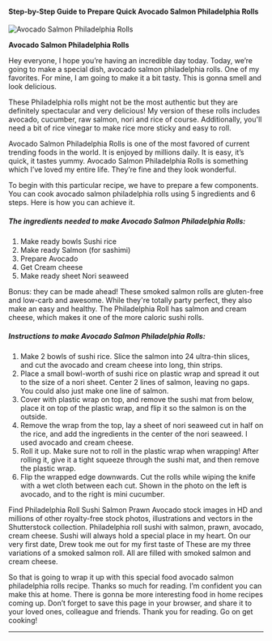             

#### Step-by-Step Guide to Prepare Quick Avocado Salmon Philadelphia Rolls

![Avocado Salmon Philadelphia Rolls](https://img-global.cpcdn.com/recipes/5939366663815168/751x532cq70/avocado-salmon-philadelphia-rolls-recipe-main-photo.jpg)

**Avocado Salmon Philadelphia Rolls**

Hey everyone, I hope you’re having an incredible day today. Today, we’re going to make a special dish, avocado salmon philadelphia rolls. One of my favorites. For mine, I am going to make it a bit tasty. This is gonna smell and look delicious.

These Philadelphia rolls might not be the most authentic but they are definitely spectacular and very delicious! My version of these rolls includes avocado, cucumber, raw salmon, nori and rice of course. Additionally, you'll need a bit of rice vinegar to make rice more sticky and easy to roll.

Avocado Salmon Philadelphia Rolls is one of the most favored of current trending foods in the world. It is enjoyed by millions daily. It is easy, it’s quick, it tastes yummy. Avocado Salmon Philadelphia Rolls is something which I’ve loved my entire life. They’re fine and they look wonderful.

To begin with this particular recipe, we have to prepare a few components. You can cook avocado salmon philadelphia rolls using 5 ingredients and 6 steps. Here is how you can achieve it.

##### The ingredients needed to make Avocado Salmon Philadelphia Rolls:

1.  Make ready bowls Sushi rice
2.  Make ready Salmon (for sashimi)
3.  Prepare Avocado
4.  Get Cream cheese
5.  Make ready sheet Nori seaweed

Bonus: they can be made ahead! These smoked salmon rolls are gluten-free and low-carb and awesome. While they're totally party perfect, they also make an easy and healthy. The Philadelphia Roll has salmon and cream cheese, which makes it one of the more caloric sushi rolls.

##### Instructions to make Avocado Salmon Philadelphia Rolls:

1.  Make 2 bowls of sushi rice. Slice the salmon into 24 ultra-thin slices, and cut the avocado and cream cheese into long, thin strips.
2.  Place a small bowl-worth of sushi rice on plastic wrap and spread it out to the size of a nori sheet. Center 2 lines of salmon, leaving no gaps. You could also just make one line of salmon.
3.  Cover with plastic wrap on top, and remove the sushi mat from below, place it on top of the plastic wrap, and flip it so the salmon is on the outside.
4.  Remove the wrap from the top, lay a sheet of nori seaweed cut in half on the rice, and add the ingredients in the center of the nori seaweed. I used avocado and cream cheese.
5.  Roll it up. Make sure not to roll in the plastic wrap when wrapping! After rolling it, give it a tight squeeze through the sushi mat, and then remove the plastic wrap.
6.  Flip the wrapped edge downwards. Cut the rolls while wiping the knife with a wet cloth between each cut. Shown in the photo on the left is avocado, and to the right is mini cucumber.

Find Philadelphia Roll Sushi Salmon Prawn Avocado stock images in HD and millions of other royalty-free stock photos, illustrations and vectors in the Shutterstock collection. Philadelphia roll sushi with salmon, prawn, avocado, cream cheese. Sushi will always hold a special place in my heart. On our very first date, Drew took me out for my first taste of These are my three variations of a smoked salmon roll. All are filled with smoked salmon and cream cheese.

So that is going to wrap it up with this special food avocado salmon philadelphia rolls recipe. Thanks so much for reading. I’m confident you can make this at home. There is gonna be more interesting food in home recipes coming up. Don’t forget to save this page in your browser, and share it to your loved ones, colleague and friends. Thank you for reading. Go on get cooking!

* * *